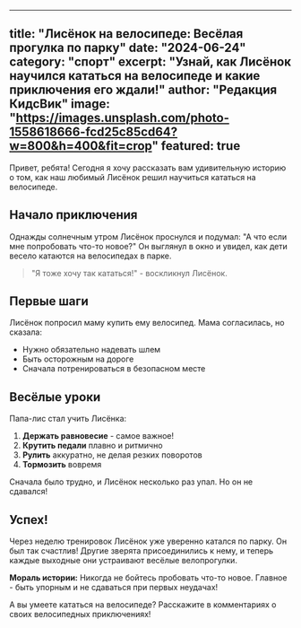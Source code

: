 
---
title: "Лисёнок на велосипеде: Весёлая прогулка по парку"
date: "2024-06-24"
category: "спорт"
excerpt: "Узнай, как Лисёнок научился кататься на велосипеде и какие приключения его ждали!"
author: "Редакция КидсВик"
image: "https://images.unsplash.com/photo-1558618666-fcd25c85cd64?w=800&h=400&fit=crop"
featured: true
---

Привет, ребята! Сегодня я хочу рассказать вам удивительную историю о том, как наш любимый Лисёнок решил научиться кататься на велосипеде.

## Начало приключения

Однажды солнечным утром Лисёнок проснулся и подумал: "А что если мне попробовать что-то новое?" Он выглянул в окно и увидел, как дети весело катаются на велосипедах в парке.

> "Я тоже хочу так кататься!" - воскликнул Лисёнок.

## Первые шаги

Лисёнок попросил маму купить ему велосипед. Мама согласилась, но сказала: 

- Нужно обязательно надевать шлем
- Быть осторожным на дороге  
- Сначала потренироваться в безопасном месте

## Весёлые уроки

Папа-лис стал учить Лисёнка:

1. **Держать равновесие** - самое важное!
2. **Крутить педали** плавно и ритмично
3. **Рулить** аккуратно, не делая резких поворотов
4. **Тормозить** вовремя

Сначала было трудно, и Лисёнок несколько раз упал. Но он не сдавался!

## Успех!

Через неделю тренировок Лисёнок уже уверенно катался по парку. Он был так счастлив! Другие зверята присоединились к нему, и теперь каждые выходные они устраивают весёлые велопрогулки.

**Мораль истории:** Никогда не бойтесь пробовать что-то новое. Главное - быть упорным и не сдаваться при первых неудачах!

А вы умеете кататься на велосипеде? Расскажите в комментариях о своих велосипедных приключениях!
